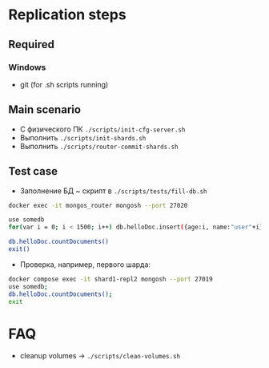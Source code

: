 # Replication steps

## Required
### Windows 
* git (for .sh scripts running)

## Main scenario
* С физического ПК `./scripts/init-cfg-server.sh`
* Выполнить `./scripts/init-shards.sh`
* Выполнить `./scripts/router-commit-shards.sh`

## Test case
* Заполнение БД ~ скрипт в `./scripts/tests/fill-db.sh`
```bash
docker exec -it mongos_router mongosh --port 27020

use somedb
for(var i = 0; i < 1500; i++) db.helloDoc.insert({age:i, name:"user"+i})

db.helloDoc.countDocuments() 
exit()
```

* Проверка, например, первого шарда:
```bash
docker compose exec -it shard1-repl2 mongosh --port 27019
use somedb;
db.helloDoc.countDocuments();
exit
```

# FAQ
* cleanup volumes -> `./scripts/clean-volumes.sh`